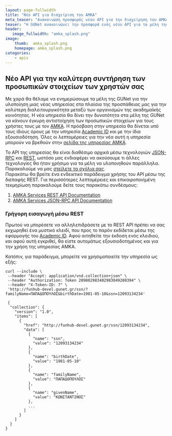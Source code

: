 ```yaml
---
layout: page-fullwidth
title: "Νέο API για διαχείριση του AMKA"
meta_teaser: "Ανακοινώση προσφοράς νέου API για την διαχείρηση του AMKA από την GUNet"
teaser: "Η GUNet ανακοινώνει την προσφορά ενός νέου API για τα μέλη της με το οποίο μπορεί, με βάση το <a href='http://amka.gr'>ΑΜΚΑ</a> του χρήστη, να επιβεβαιώνει τα στοιχεία του"
header:
   image_fullwidth: "amka_splash.png"
image:
    thumb:  amka_splash.png
    homepage: amka_splash.png
categories:
    - apis
---
```

## Νέο API για την καλύτερη συντήρηση των προσωπικών στοιχείων των χρηστών σας

Με χαρά θα θέλαμε να ενημερώσουμε τα μέλη της GUNet για την υλοποίηση μιας νέας
υπηρεσίας στα πλαίσια της προσπάθειας μας για την καλύτερη διαλειτουργικότητα
μεταξύ των οργανισμών της ακαδημαϊκής κοινότητας. Η νέα υπηρεσία θα δίνει την
δυνατότητα στα μέλη της GUNet να κάνουν έγκυρη αντιστοίχηση των προσωπικών
στοιχείων για τους χρήστες τους με τον [AMKA][]. Η πρόσβαση στην υπηρεσία θα
δίνεται υπό τους ίδιους όρους με την υπηρεσία [Academic ID][] και με την ίδια
εξουσιοδότηση. Όλες οι λεπτομέρειες για την νέα αυτή η υπηρεσία μπορούν να
βρεθούν στην [σελίδα της υπηρεσίας AMKA](/apis/amka-services/).

Το API της υπηρεσίας θα είναι διαθέσιμο αρχικά μέσω τεχνολογιών [JSON-RPC][] και
[REST][], ωστόσο μας ενδιαφέρει να ακούσουμε τι άλλες τεχνολογίες θα ήταν χρήσιμο
για τα μέλη να υλοποιηθούν παράλληλα. Παρακαλούμε να μας [στείλετε τα σχόλια σας][contact].  
Παρακάτω θα βρείτε ένα ενδεικτικό παράδειγμα χρήσης του API μέσω της διεπαφής
REST. Για περισσότερες λεπτομέρειες και επικαιροποιημένη τεκμηρίωση παρακαλούμε
δείτε τους παρακάτω συνδέσμους:

1. [AMKA Services REST API Documentation][amka-rest-doc]
2. [AMKA Services JSON-RPC API Documentation][amka-jsonrpc-doc]

### Γρήγορη εισαγωγή μέσω REST

Πρωτού να μπορέσετε να αλληλεπιδράσετε με το REST API πρέπει να σας εκχωρηθεί ένα
μυστικό κλειδί, που προς το παρόν εκδίδεται μέσω της εφαρμογής του [Academic ID][].
Αφού αιτηθείτε την έκδοση ενός κλειδιού, και αφού αυτή εγκριθεί, θα είστε
αυτομάτως εξουσιοδοτημένος και για την χρήση της υπηρεσίας AMKA.

Κατόπιν, για παράδειγμα, μπορείτε να χρησιμοποιείτε την υπηρεσία ως εξής:

    curl --include \
     --header "Accept: application/vnd.collection+json" \
     --header "Authorization: Token 209802983402983049280394" \
     --header "X-Token-ID: 7" \
     'http://funhub-devel.gunet.gr/ssn/?familyName=ΠΑΠΑΔΟΠΟΥΛΟΣ&birthDate=1981-05-10&ssn=12093134234'

     {
      "collection": {
        "version": "1.0",
        "items": [
          {
            "href": "http://funhub-devel.gunet.gr/ssn/12093134234",
            "data": [
              {
                "name": "ssn",
                "value": "12093134234"
              },
              {
                "name": "birthDate",
                "value": "1981-05-10"
              },
              {
                "name": "familyName",
                "value": "ΠΑΠΑΔΟΠΟΥΛΟΣ"
              },
              {
                "name": "givenName",
                "value": "ΚΩΝΣΤΑΝΤΙΝΟΣ"
              },
              ...
            ]
          }
        ]
      }
    }

 [AMKA]: http://amka.gr/
 [contact]: /contact
 [JSON-RPC]: http://jsonrpc.org/
 [REST]: http://wikipedia.org/wiki/REST
 [Academic ID]: /apis/academicid/
 [amka-rest-doc]: http://docs.amkaservices.apiary.io/
 [amka-jsonrpc-doc]: https://github.com/gunet/amka-services-spec/blob/master/docs/jsonrpc.md
